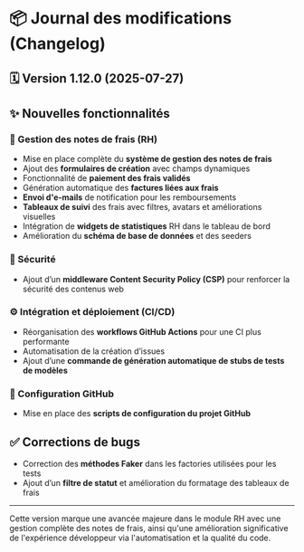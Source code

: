 # 📦 Journal des modifications (Changelog)
## 🗓️ Version 1.12.0 (2025-07-27)

## ✨ Nouvelles fonctionnalités

### 🧾 Gestion des notes de frais (RH)
- Mise en place complète du **système de gestion des notes de frais**
- Ajout des **formulaires de création** avec champs dynamiques
- Fonctionnalité de **paiement des frais validés**
- Génération automatique des **factures liées aux frais**
- **Envoi d'e-mails** de notification pour les remboursements
- **Tableaux de suivi** des frais avec filtres, avatars et améliorations visuelles
- Intégration de **widgets de statistiques** RH dans le tableau de bord
- Amélioration du **schéma de base de données** et des seeders

### 🔐 Sécurité
- Ajout d’un **middleware Content Security Policy (CSP)** pour renforcer la sécurité des contenus web

### ⚙️ Intégration et déploiement (CI/CD)
- Réorganisation des **workflows GitHub Actions** pour une CI plus performante
- Automatisation de la création d’issues
- Ajout d’une **commande de génération automatique de stubs de tests de modèles**

### 🔧 Configuration GitHub
- Mise en place des **scripts de configuration du projet GitHub**

## ✅ Corrections de bugs

- Correction des **méthodes Faker** dans les factories utilisées pour les tests
- Ajout d’un **filtre de statut** et amélioration du formatage des tableaux de frais

---
Cette version marque une avancée majeure dans le module RH avec une gestion complète des notes de frais, ainsi qu'une amélioration significative de l'expérience développeur via l'automatisation et la qualité du code.
